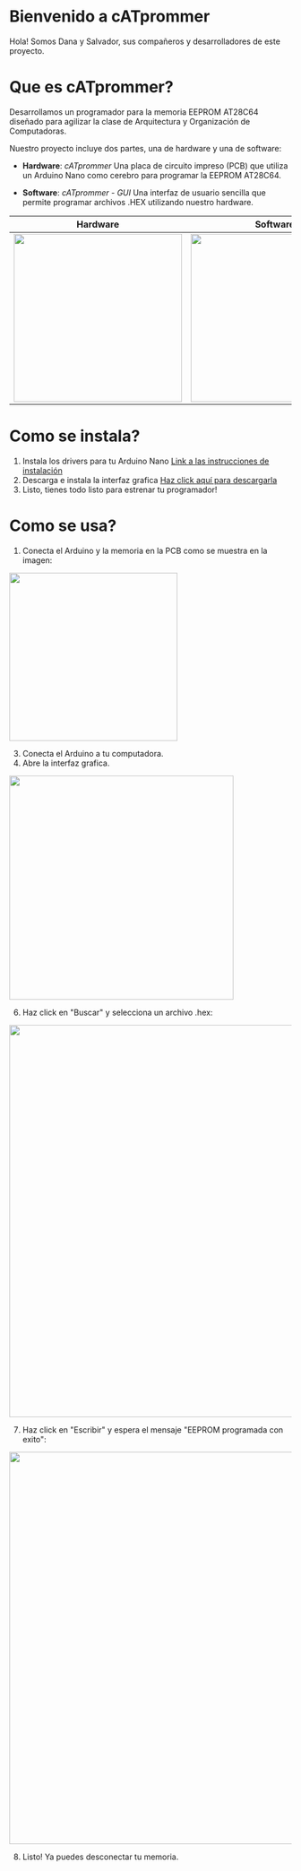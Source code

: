 # Bienvenido a cATprommer
Hola! Somos Dana y Salvador, sus compañeros y desarrolladores de este proyecto.

# Que es cATprommer?
Desarrollamos un programador para la memoria EEPROM AT28C64 diseñado para agilizar la clase de Arquitectura y Organización de Computadoras.

Nuestro proyecto incluye dos partes, una de hardware y una de software:
- **Hardware**: *cATprommer*
	Una placa de circuito impreso (PCB) que utiliza un Arduino Nano como cerebro para programar la EEPROM AT28C64.

- **Software**: *cATprommer - GUI* 
	Una interfaz de usuario sencilla que permite programar archivos .HEX utilizando nuestro hardware.

| **Hardware** | **Software** |
| - | - |
| <img src='https://github.com/mZynths/cATprommer/assets/30999576/f8f8c275-d7ef-4d56-9067-140f72535b92' width='300'> | <img src='https://github.com/mZynths/cATprommer/assets/30999576/80e47285-0c42-4ab4-8ca3-0c3757fb488b' width='300'> |

# Como se instala?
1. Instala los drivers para tu Arduino Nano [Link a las instrucciones de instalación](https://www.geekfactory.mx/tutoriales-arduino/driver-ch340-para-arduino-chinos-o-genericos/)
2. Descarga e instala la interfaz grafica [Haz click aquí para descargarla](https://github.com/mZynths/cATprommer/releases/latest/download/cATprommer_GUI_1.0.0_x64.msi)
3. Listo, tienes todo listo para estrenar tu programador!

# Como se usa?
1. Conecta el Arduino y la memoria en la PCB como se muestra en la imagen:

<img src='https://github.com/mZynths/cATprommer/assets/30999576/80e099a6-6dc1-4c1f-a9ab-4b604d83de5e' width='300'>

3. Conecta el Arduino a tu computadora.
4. Abre la interfaz grafica.
<img src='https://github.com/mZynths/cATprommer/assets/30999576/8bbc6aea-9a04-4f41-94cd-1a5c7fbbaa7e' width='400'>

6. Haz click en "Buscar" y selecciona un archivo .hex:
<img src='https://github.com/mZynths/cATprommer/assets/30999576/c9e469e1-b7c4-4200-bfb5-342e1deed4e9' width='700'>

7. Haz click en "Escribir" y espera el mensaje "EEPROM programada con exito":
<img src='https://github.com/mZynths/cATprommer/assets/30999576/c15129d6-2240-40ff-a632-86d173cd5fbe' width='700'>

8. Listo! Ya puedes desconectar tu memoria.

